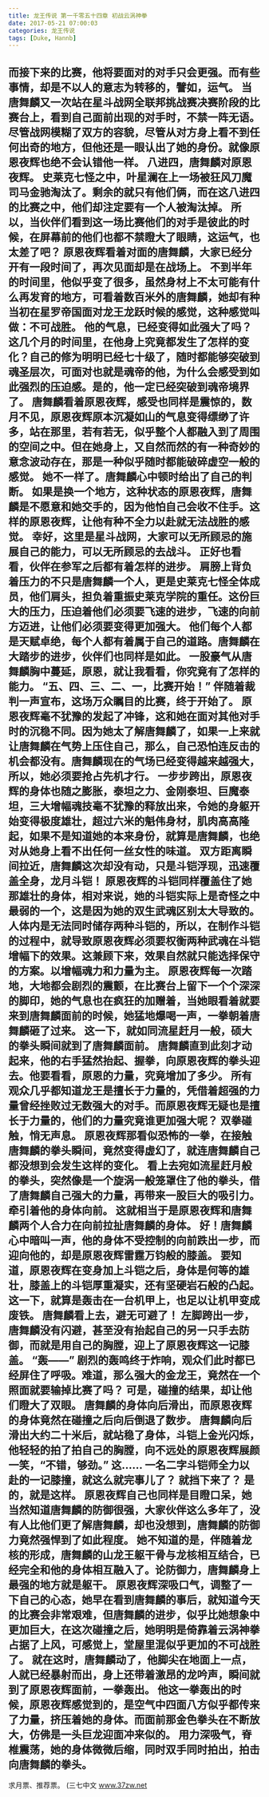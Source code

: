 ```yaml
---
title: 龙王传说 第一千零五十四章 初战云涡神拳
date: 2017-05-21 07:00:03
categories: 龙王传说
tags: [Duke, Hannb]
---
```


而接下来的比赛，他将要面对的对手只会更强。而有些事情，却是不以人的意志为转移的，譬如，运气。
当唐舞麟又一次站在星斗战网全联邦挑战赛决赛阶段的比赛台上，看到自己面前出现的对手时，不禁一阵无语。
尽管战网模糊了双方的容貌，尽管从对方身上看不到任何出奇的地方，但他还是一眼认出了她的身份。就像原恩夜辉也绝不会认错他一样。
八进四，唐舞麟对原恩夜辉。
史莱克七怪之中，叶星澜在上一场被狂风刀魔司马金驰淘汰了。剩余的就只有他们俩，而在这八进四的比赛之中，他们却注定要有一个人被淘汰掉。
所以，当伙伴们看到这一场比赛他们的对手是彼此的时候，在屏幕前的他们也都不禁瞪大了眼睛，这运气，也太差了吧？
原恩夜辉看着对面的唐舞麟，大家已经分开有一段时间了，再次见面却是在战场上。
不到半年的时间里，他似乎变了很多，虽然身材上不太可能有什么再发育的地方，可看着数百米外的唐舞麟，她却有种当初在星罗帝国面对龙王龙跃时候的感觉，这种感觉叫做：不可战胜。
他的气息，已经变得如此强大了吗？这几个月的时间里，在他身上究竟都发生了怎样的变化？自己的修为明明已经七十级了，随时都能够突破到魂圣层次，可面对也就是魂帝的他，为什么会感受到如此强烈的压迫感。是的，他一定已经突破到魂帝境界了。
唐舞麟看着原恩夜辉，感受也同样是震惊的，数月不见，原恩夜辉原本沉凝如山的气息变得缥缈了许多，站在那里，若有若无，似乎整个人都融入到了周围的空间之中。但在她身上，又自然而然的有一种奇妙的意念波动存在，那是一种似乎随时都能破碎虚空一般的感觉。
她不一样了。唐舞麟心中顿时给出了自己的判断。
如果是换一个地方，这种状态的原恩夜辉，唐舞麟是不愿意和她交手的，因为他怕自己会收不住手。这样的原恩夜辉，让他有种不全力以赴就无法战胜的感觉。
幸好，这里是星斗战网，大家可以无所顾忌的施展自己的能力，可以无所顾忌的去战斗。
正好也看看，伙伴在参军之后都有着怎样的进步。
肩膀上背负着压力的不只是唐舞麟一个人，更是史莱克七怪全体成员，他们肩头，担负着重振史莱克学院的重任。这份巨大的压力，压迫着他们必须要飞速的进步，飞速的向前方迈进，让他们必须要变得更加强大。
他们每个人都是天赋卓绝，每个人都有着属于自己的道路。唐舞麟在大踏步的进步，伙伴们也同样是如此。
一股豪气从唐舞麟胸中蔓延，原恩，就让我看看，你究竟有了怎样的能力。
“五、四、三、二、一，比赛开始！”
伴随着裁判一声宣布，这场万众瞩目的比赛，终于开始了。
原恩夜辉毫不犹豫的发起了冲锋，这和她在面对其他对手时的沉稳不同。因为她太了解唐舞麟了，如果一上来就让唐舞麟在气势上压住自己，那么，自己恐怕连反击的机会都没有。唐舞麟现在的气场已经变得越来越强大，所以，她必须要抢占先机才行。
一步步跨出，原恩夜辉的身体也随之膨胀，泰坦之力、金刚泰坦、巨魔泰坦，三大增幅魂技毫不犹豫的释放出来，令她的身躯开始变得极度雄壮，超过六米的魁伟身材，肌肉高高隆起，如果不是知道她的本来身份，就算是唐舞麟，也绝对从她身上看不出任何一丝女性的味道。
双方距离瞬间拉近，唐舞麟这次却没有动，只是斗铠浮现，迅速覆盖全身，龙月斗铠！
原恩夜辉的斗铠同样覆盖住了她那雄壮的身体，相对来说，她的斗铠实际上是奇怪之中最弱的一个，这是因为她的双生武魂区别太大导致的。
人体内是无法同时储存两种斗铠的，所以，在制作斗铠的过程中，就导致原恩夜辉必须要权衡两种武魂在斗铠增幅下的效果。这兼顾下来，效果自然就只能选择保守的方案。以增幅魂力和力量为主。
原恩夜辉每一次踏地，大地都会剧烈的震颤，在比赛台上留下一个个深深的脚印，她的气息也在疯狂的加赠着，当她眼看着就要来到唐舞麟面前的时候，她猛地爆喝一声，一拳朝着唐舞麟砸了过来。
这一下，就如同流星赶月一般，硕大的拳头瞬间就到了唐舞麟面前。
唐舞麟直到此刻才动起来，他的右手猛然抬起、握拳，向原恩夜辉的拳头迎去。他要看看，原恩的力量，究竟增加了多少。
所有观众几乎都知道龙王是擅长于力量的，凭借着超强的力量曾经挫败过无数强大的对手。而原恩夜辉无疑也是擅长于力量的，他们的力量究竟谁更加强大呢？
双拳碰触，悄无声息。
原恩夜辉那看似恐怖的一拳，在接触唐舞麟的拳头瞬间，竟然变得虚幻了，就连唐舞麟自己都没想到会发生这样的变化。
看上去宛如流星赶月般的拳头，突然像是一个旋涡一般笼罩住了他的拳头，借了唐舞麟自己强大的力量，再带来一股巨大的吸引力。牵引着他的身体向前。
这就相当于是原恩夜辉和唐舞麟两个人合力在向前拉扯唐舞麟的身体。
好！唐舞麟心中暗叫一声，他的身体不受控制的向前跌出一步，而迎向他的，却是原恩夜辉雷霆万钧般的膝盖。
要知道，原恩夜辉在变身加上斗铠之后，身体是何等的雄壮，膝盖上的斗铠厚重凝实，还有坚硬岩石般的凸起。这一下，就算是轰击在一台机甲上，也足以让机甲变成废铁。
唐舞麟看上去，避无可避了！
左脚跨出一步，唐舞麟没有闪避，甚至没有抬起自己的另一只手去防御，而就是用自己的胸膛，迎上了原恩夜辉这一记膝盖。
“轰——”
剧烈的轰鸣终于炸响，观众们此时都已经屏住了呼吸。难道，那么强大的金龙王，竟然在一个照面就要输掉比赛了吗？
可是，碰撞的结果，却让他们瞪大了双眼。
唐舞麟的身体向后滑出，而原恩夜辉的身体竟然在碰撞之后向后倒退了数步。
唐舞麟向后滑出大约二十米后，就站稳了身体，斗铠上金光闪烁，他轻轻的拍了拍自己的胸膛，向不远处的原恩夜辉展颜一笑，“不错，够劲。”
这……
一名二字斗铠师全力以赴的一记膝撞，就这么就完事儿了？
就挡下来了？
是的，就是这样。
原恩夜辉自己也同样是目瞪口呆，她当然知道唐舞麟的防御很强，大家伙伴这么多年了，没有人比他们更了解唐舞麟，却也没想到，唐舞麟的防御力竟然强悍到了如此程度。
她不知道的是，伴随着龙核的形成，唐舞麟的山龙王躯干骨与龙核相互结合，已经完全和他的身体相互融入了。论防御力，唐舞麟身上最强的地方就是躯干。
原恩夜辉深吸口气，调整了一下自己的心态，她早在看到唐舞麟的事后，就知道今天的比赛会非常艰难，但唐舞麟的进步，似乎比她想象中更加巨大，在这次碰撞之后，她明明是倚靠着云涡神拳占据了上风，可感觉上，堂屋里混似乎更加的不可战胜了。
就在这时，唐舞麟动了，他脚尖在地面上一点，人就已经暴射而出，身上还带着激昂的龙吟声，瞬间就到了原恩夜辉面前，一拳轰出。
他这一拳轰出的时候，原恩夜辉感觉到的，是空气中四面八方似乎都传来了力量，挤压着她的身体。而面前那金色拳头在不断放大，仿佛是一头巨龙迎面冲来似的。
用力深吸气，脊椎震荡，她的身体微微后缩，同时双手同时拍出，拍击向唐舞麟的拳头。
----------------------------------
求月票、推荐票。
(三七中文 www.37zw.net